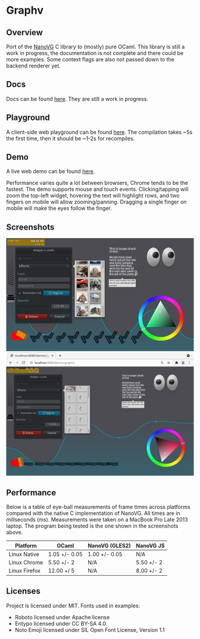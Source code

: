 # Graphv

## Overview

Port of the [NanoVG](https://github.com/memononen/nanovg) C library to (mostly) pure OCaml. This library is still a work in progress, the documentation is not complete and there could be more examples. Some context flags are also not passed down to the backend renderer yet.

## Docs

Docs can be found [here](https://wlitwin.github.io/docs/graphv/graphv). They are still a work in progress.

## Playground

A client-side web playground can be found [here](https://wlitwin.github.io/demos/graphv_playground). The compilation takes ~5s the first time, then it should be ~1-2s for recompiles.

## Demo

A live web demo can be found [here](https://wlitwin.github.io/demos/graphv).

Performance varies quite a lot between browsers, Chrome tends to be the fastest. The demo supports mouse and touch events. Clicking/tapping will zoom the top-left widget, hovering the text will highlight rows, and two fingers on mobile will allow zooming/panning. Dragging a single finger on mobile will make the eyes follow the finger.

## Screenshots

![Screenshot of native GLES2 demo](/screenshots/graphv-native.png?raw=true "Native Demo")
![Screenshot of chrome web demo](/screenshots/graphv-web.png?raw=true "Web Demo (Chrome)")

## Performance

Below is a table of eye-ball measurements of frame times across platforms compared with the native C implementation of NanoVG. All times are in millseconds (ms). Measurements were taken on a MacBook Pro Late 2013 laptop. The program being tested is the one shown in the screenshots above.

| Platform      | OCaml         | NanoVG (GLES2) | NanoVG JS   |
| ------------- | ------------- | -------------- | ---------   |
| Linux Native  | 1.05 +/- 0.05 | 1.00 +/- 0.05  |  N/A        |
| Linux Chrome  | 5.50 +/- 2    | N/A            |  5.50 +/- 2 |
| Linux Firefox | 12.00 +/ 5    | N/A            |  8.00 +/- 2 |

## Licenses

Project is licensed under MIT. Fonts used in examples:

* Roboto licensed under Apache license
* Entypo licensed under CC BY-SA 4.0.
* Noto Emoji licensed under SIL Open Font License, Version 1.1

